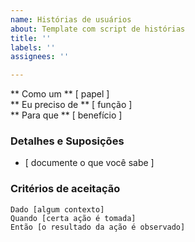 ```yaml
---
name: Histórias de usuários
about: Template com script de histórias
title: ''
labels: ''
assignees: ''

---
```


** Como um ** [ papel ]   
 ** Eu preciso de ** [ função ]   
 ** Para que ** [ benefício ]   
   
 ### Detalhes e Suposições
 * [ documente o que você sabe ] 
   
 ### Critérios de aceitação  
   
 ```pepino
Dado [algum contexto]
Quando [certa ação é tomada]
Então [o resultado da ação é observado]
